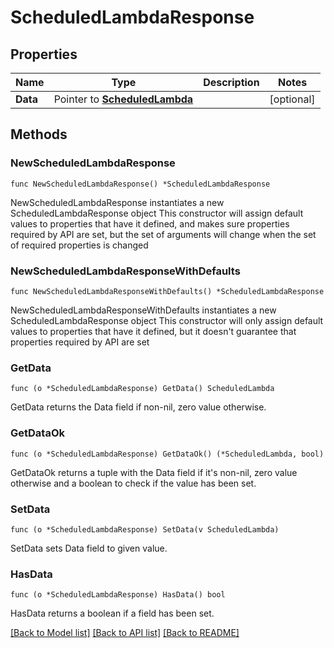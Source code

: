# ScheduledLambdaResponse

## Properties

Name | Type | Description | Notes
------------ | ------------- | ------------- | -------------
**Data** | Pointer to [**ScheduledLambda**](ScheduledLambda.md) |  | [optional] 

## Methods

### NewScheduledLambdaResponse

`func NewScheduledLambdaResponse() *ScheduledLambdaResponse`

NewScheduledLambdaResponse instantiates a new ScheduledLambdaResponse object
This constructor will assign default values to properties that have it defined,
and makes sure properties required by API are set, but the set of arguments
will change when the set of required properties is changed

### NewScheduledLambdaResponseWithDefaults

`func NewScheduledLambdaResponseWithDefaults() *ScheduledLambdaResponse`

NewScheduledLambdaResponseWithDefaults instantiates a new ScheduledLambdaResponse object
This constructor will only assign default values to properties that have it defined,
but it doesn't guarantee that properties required by API are set

### GetData

`func (o *ScheduledLambdaResponse) GetData() ScheduledLambda`

GetData returns the Data field if non-nil, zero value otherwise.

### GetDataOk

`func (o *ScheduledLambdaResponse) GetDataOk() (*ScheduledLambda, bool)`

GetDataOk returns a tuple with the Data field if it's non-nil, zero value otherwise
and a boolean to check if the value has been set.

### SetData

`func (o *ScheduledLambdaResponse) SetData(v ScheduledLambda)`

SetData sets Data field to given value.

### HasData

`func (o *ScheduledLambdaResponse) HasData() bool`

HasData returns a boolean if a field has been set.


[[Back to Model list]](../README.md#documentation-for-models) [[Back to API list]](../README.md#documentation-for-api-endpoints) [[Back to README]](../README.md)


